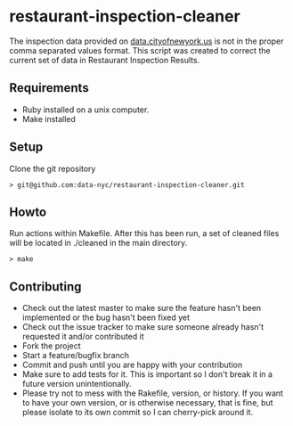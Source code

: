 restaurant-inspection-cleaner
=============================

The inspection data provided on
[data.cityofnewyork.us](https://data.cityofnewyork.us/Health/Restaurant-Inspection-Results/4vkw-7nck) is not in the proper
comma separated values format. This script was created to correct the
current set of data in Restaurant Inspection Results.


## Requirements

- Ruby installed on a unix computer.
- Make installed


## Setup

Clone the git repository

    > git@github.com:data-nyc/restaurant-inspection-cleaner.git


## Howto

Run actions within Makefile.  After this has been run, a set of cleaned files will be located in ./cleaned in the main directory.

    > make


## Contributing

- Check out the latest master to make sure the feature hasn't been implemented or the bug hasn't been fixed yet
- Check out the issue tracker to make sure someone already hasn't requested it and/or contributed it
- Fork the project
- Start a feature/bugfix branch
- Commit and push until you are happy with your contribution
- Make sure to add tests for it. This is important so I don't break it in a future version unintentionally.
- Please try not to mess with the Rakefile, version, or history. If you want to have your own version, or is otherwise necessary, that is fine, but please isolate to its own commit so I can cherry-pick around it.

